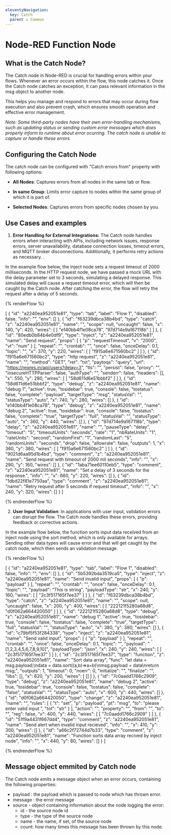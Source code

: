 ```yaml
---
eleventyNavigation:
  key: Catch
  parent : Common
---
```


# Node-RED Function Node

## What is the Catch Node?

The Catch node in Node-RED is crucial for handling errors within your flows. Whenever an error occurs within the flow, this node catches it. Once the Catch node catches an exception, it can pass relevant information in the msg object to another node. 

This helps you manage and respond to errors that may occur during flow execution and also prevent crash, which ensures smooth operation and effective error management.

*Note: Some third-party nodes have their own error-handling mechanisms, such as updating status or sending custom error messages which does properly inform to runtime about error ocurring. The catch node is unable to capture or handle these errors.*

## Configuring the Catch Node

The catch node can be configured with "Catch errors from" property with following options:

- **All Nodes**: Captures errors from all nodes in the same tab or flow.
  
- **In same Group**: Limits error capture to nodes within the same group of which it is part of.

- **Selected Nodes**: Captures errors from specific nodes chosen by you.

## Use Cases and examples

1. **Error Handling for External Integrations:** The Catch node handles errors when interacting with APIs, including network issues, response errors, server unavailability, database connection losses, timeout errors, and MQTT broker disconnections. Additionally, it performs retry actions as necessary. .

In the example flow below, the inject node sets a request timeout of 2000 milliseconds. In the HTTP request node, we have passed a mock URL with the delay parameter set to 3 seconds, simulating a delayed response. This simulated delay will cause a request timeout error, which will then be caught by the Catch node. After catching the error, the flow will retry the request after a delay of 5 seconds.

{% renderFlow %}

[
    {
        "id": "a2240ea952051e81",
        "type": "tab",
        "label": "Flow 1",
        "disabled": false,
        "info": "",
        "env": []
    },
    {
        "id": "f63239dbca38b4bd",
        "type": "catch",
        "z": "a2240ea952051e81",
        "name": "",
        "scope": null,
        "uncaught": false,
        "x": 140,
        "y": 420,
        "wires": [
            [
                "e140bb4f1e08ca78",
                "97d714e9a167118b"
            ]
        ]
    },
    {
        "id": "80edb0b84b4e0df9",
        "type": "inject",
        "z": "a2240ea952051e81",
        "name": "Send request",
        "props": [
            {
                "p": "requestTimeout",
                "v": "2000",
                "vt": "num"
            }
        ],
        "repeat": "",
        "crontab": "",
        "once": false,
        "onceDelay": 0.1,
        "topic": "",
        "x": 370,
        "y": 220,
        "wires": [
            [
                "f915a6e671560bc2"
            ]
        ]
    },
    {
        "id": "f915a6e671560bc2",
        "type": "http request",
        "z": "a2240ea952051e81",
        "name": "",
        "method": "GET",
        "ret": "txt",
        "paytoqs": "query",
        "url": "https://reqres.in/api/users?delay=3",
        "tls": "",
        "persist": false,
        "proxy": "",
        "insecureHTTPParser": false,
        "authType": "",
        "senderr": false,
        "headers": [],
        "x": 550,
        "y": 280,
        "wires": [
            [
                "58d611d6e51bbbf2"
            ]
        ]
    },
    {
        "id": "58d611d6e51bbbf2",
        "type": "debug",
        "z": "a2240ea952051e81",
        "name": "debug 1",
        "active": true,
        "tosidebar": true,
        "console": false,
        "tostatus": false,
        "complete": "payload",
        "targetType": "msg",
        "statusVal": "",
        "statusType": "auto",
        "x": 740,
        "y": 280,
        "wires": []
    },
    {
        "id": "e140bb4f1e08ca78",
        "type": "debug",
        "z": "a2240ea952051e81",
        "name": "debug 2",
        "active": true,
        "tosidebar": true,
        "console": false,
        "tostatus": false,
        "complete": "true",
        "targetType": "full",
        "statusVal": "",
        "statusType": "auto",
        "x": 360,
        "y": 440,
        "wires": []
    },
    {
        "id": "97d714e9a167118b",
        "type": "delay",
        "z": "a2240ea952051e81",
        "name": "",
        "pauseType": "delay",
        "timeout": "5",
        "timeoutUnits": "seconds",
        "rate": "1",
        "nbRateUnits": "1",
        "rateUnits": "second",
        "randomFirst": "1",
        "randomLast": "5",
        "randomUnits": "seconds",
        "drop": false,
        "allowrate": false,
        "outputs": 1,
        "x": 360,
        "y": 380,
        "wires": [
            [
                "f915a6e671560bc2"
            ]
        ]
    },
    {
        "id": "9021d6aa95d1b4bd",
        "type": "comment",
        "z": "a2240ea952051e81",
        "name": "Send request with timeout of 2000 mil seconds",
        "info": "",
        "x": 290,
        "y": 160,
        "wires": []
    },
    {
        "id": "1aba71ee60110eb5",
        "type": "comment",
        "z": "a2240ea952051e81",
        "name": "Set a delay of 3 seconds for the response.",
        "info": "",
        "x": 660,
        "y": 220,
        "wires": []
    },
    {
        "id": "1dbd22f81e7750aa",
        "type": "comment",
        "z": "a2240ea952051e81",
        "name": "Retry request after 5 seconds if request timeout",
        "info": "",
        "x": 240,
        "y": 320,
        "wires": []
    }
]

{% endrenderFlow %}

2. **User Input Validation**: In applications with user input, validation errors can disrupt the flow. The Catch node handles these errors, providing feedback or corrective actions.

In the example flow below, the function sorts input data received from an inject node using the sort method, which is only available for arrays. Sending other data types will cause error and that will get caught by the catch node, which then sends an validation message.

{% renderFlow %}

[
    {
        "id": "a2240ea952051e81",
        "type": "tab",
        "label": "Flow 1",
        "disabled": false,
        "info": "",
        "env": []
    },
    {
        "id": "5b5392bda3519ca5",
        "type": "inject",
        "z": "a2240ea952051e81",
        "name": "Send invalid input",
        "props": [
            {
                "p": "payload"
            }
        ],
        "repeat": "",
        "crontab": "",
        "once": false,
        "onceDelay": 0.1,
        "topic": "",
        "payload": "This is string",
        "payloadType": "str",
        "x": 240,
        "y": 160,
        "wires": [
            [
                "2c3f517165f7ee37"
            ]
        ]
    },
    {
        "id": "f63239dbca38b4bd",
        "type": "catch",
        "z": "a2240ea952051e81",
        "name": "",
        "scope": null,
        "uncaught": false,
        "x": 200,
        "y": 400,
        "wires": [
            [
                "222121f5280a68d8",
                "d0f062a664420050"
            ]
        ]
    },
    {
        "id": "222121f5280a68d8",
        "type": "debug",
        "z": "a2240ea952051e81",
        "name": "debug 1",
        "active": true,
        "tosidebar": true,
        "console": false,
        "tostatus": false,
        "complete": "true",
        "targetType": "full",
        "statusVal": "",
        "statusType": "auto",
        "x": 380,
        "y": 380,
        "wires": []
    },
    {
        "id": "c79bf5f53f284338",
        "type": "inject",
        "z": "a2240ea952051e81",
        "name": "Send valid input",
        "props": [
            {
                "p": "payload"
            }
        ],
        "repeat": "",
        "crontab": "",
        "once": false,
        "onceDelay": 0.1,
        "topic": "",
        "payload": "[1,2,3,4,5,6,7,8,9,10]",
        "payloadType": "json",
        "x": 240,
        "y": 240,
        "wires": [
            [
                "2c3f517165f7ee37"
            ]
        ]
    },
    {
        "id": "2c3f517165f7ee37",
        "type": "function",
        "z": "a2240ea952051e81",
        "name": "Sort data array",
        "func": "let data = msg.payload;\ndata = data.sort((a,b)=>a+b)\nmsg.payload = data\nreturn msg;",
        "outputs": 1,
        "timeout": 0,
        "noerr": 0,
        "initialize": "",
        "finalize": "",
        "libs": [],
        "x": 620,
        "y": 200,
        "wires": [
            []
        ]
    },
    {
        "id": "7c0aadd1766c2909",
        "type": "debug",
        "z": "a2240ea952051e81",
        "name": "debug 2",
        "active": true,
        "tosidebar": true,
        "console": false,
        "tostatus": false,
        "complete": "false",
        "statusVal": "",
        "statusType": "auto",
        "x": 600,
        "y": 440,
        "wires": []
    },
    {
        "id": "d0f062a664420050",
        "type": "change",
        "z": "a2240ea952051e81",
        "name": "",
        "rules": [
            {
                "t": "set",
                "p": "payload",
                "pt": "msg",
                "to": "please enter valid input ",
                "tot": "str"
            }
        ],
        "action": "",
        "property": "",
        "from": "",
        "to": "",
        "reg": false,
        "x": 400,
        "y": 440,
        "wires": [
            [
                "7c0aadd1766c2909"
            ]
        ]
    },
    {
        "id": "51f9a4431f667dd4",
        "type": "comment",
        "z": "a2240ea952051e81",
        "name": "Send alert when invalid input recieved",
        "info": "",
        "x": 410,
        "y": 300,
        "wires": []
    },
    {
        "id": "a66c2f72744d7b33",
        "type": "comment",
        "z": "a2240ea952051e81",
        "name": "Function sorts data array recived by inject node",
        "info": "",
        "x": 440,
        "y": 80,
        "wires": []
    }
]

{% endrenderFlow %}

## Message object emmited by Catch node

The Catch node emits a message object when an error occurs, containing the following properties:

- payload : the payload which is passed to node which has thrown error.
- message : the error message
- source - object containing information about the node logging the error:
  - id - the source node id
  - type - the type of the source node
  - name - the name, if set, of the source node
  - count: how many times this message has been thrown by this node. 
